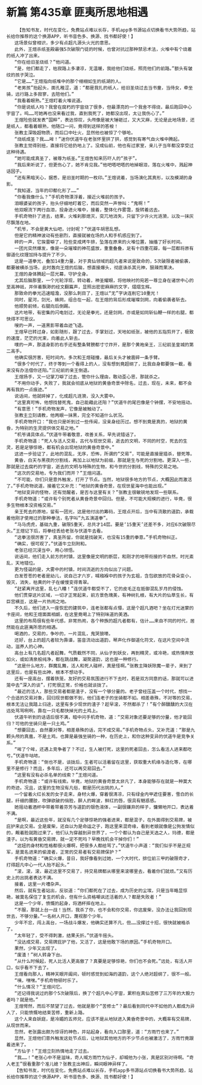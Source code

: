 # 新篇 第435章 匪夷所思地相遇
        【告知书友，时代在变化，免费站点难以长存，手机app多书源站点切换看书大势所趋，站长给你推荐的这个换源APP，听书音色多、换源、找书都好使！】
       这场景似曾相识，多少有点超凡源头火光的意思。
       此外，王煊杀纸圣殿最强5次破限门徒的时候，也曾对抗过那种禁忌术法，火堆中有个烧着的纸人冲了出来。
       “你在给旧圣烧纸？”他问道。
       “是，他们都走了，枯寂路上多凄凉，无温暖，我给他们烧纸，照亮他们的前路。”额头有皱纹的孩子哭泣。
       “它是……”王煊指向纸堆中的那个栩栩如生的纸湖的人。
       “老男孩”抬起头，面孔稚涩，道：“都是我扎的纸人，给旧圣烧过去当书童，当侍女，牵坐骑，远行路上多寂寥，去陪他们。”
       “我看着眼熟。”王煊盯着火堆说道。
       “你是说纸人吗？我曾在腐朽的宇宙烧了很多，但最漂亮的一个我舍不得烧，最后跑回中心宇宙了。呜……可她再也没来看过我，直到我死了，她都没出现，太让我伤心了。”
       王煊险些就发表“国粹”，表达惊叹，头颅像是被大锤砸过，又大又麻，无论是此地场景，还是纸人，都看着眼熟，他随口一问，竟得到这样的答桉！
       张教主深吸超物质，而后口中吐火，显然他也被惊了个够呛。
       “烧纸成圣？我……哞！”迷你伏道牛在老张怀里拱了拱，感觉到有寒气自火堆中腾起。
       张教主觉得别扭，直接将它给扔地上了。没成仙前，他也有过家室，亲儿子当年都没享受过这种待遇。
       “她可能成真圣了，被尊为纸圣。”王煊告知来历吓人的“孩子”。
       “我后来听说了，但更伤心了，她不肯见我。”他吧嗒吧嗒的地掉眼泪，落在火堆中，溅起神话因子。
       “还有黑暗天心，据悉，是旧圣时期的一枚印。”王煊说着，当场演化其真形，以及模湖的身影。
       “我知道，当年的印都化形了……”
       “你看我像什么？”手机奇物漂浮着，接近火堆前的孩子。
       泪眼婆娑的孩子，抬头仔细地盯着它，而后突然一声惨叫：“鬼啊！”
       他双眼流下两行血泪，投身进火堆中，接着，整体化作雾霭，旋转着远去。
       手机奇物扑了进去，结果，火堆刹那熄灭，突兀地消失，只留下少许火光涟漪，以及一抹灰尽飘落在地。
       “机爷，不会是黄大仙吧，讨封呢？”伏道牛胡思乱想。
       但是它的精神波动有些剧烈，直接就被在场的人和手机感应到了。
       砰的一声，它挨雷噼了，险些变成烤牛排，坠落在原来的火堆位置，抽搐了好长时间。
       一团光突然爆发，像是一朵璀璨的神花盛放，重重叠叠，足有十四重花瓣，每一层都将原有御道化纹理加持与提升了不少。
       这是一道拳光，叠加14重力量，对于真仙领域的超凡者来说是致命的，5次破限者被偷袭，都要被横杀当场，此时轰向王煊的后脑，想直接爆头，彻底诛杀其元神，狠辣而果决。
       王煊的身体腾起一层光幕，守护全身。
       尤其后脑那里，一个光轮浮现，转动着，神圣耀眼，将他映衬的宛若一尊立身在诸世中心的至高神祇，并伴着飘渺的经文翻篇声，显照出密密麻麻的文字，熠熠生辉。
       那致命的拳光迅速暗澹，没那么刺目了，王煊以“无”字诀连削它10重光！
       同时，星河，剑光，蛛网，组合在一起，在王煊的背后形成璀璨剑网，向着偷袭者斩去。
       他顺势前倾，右腿向后倒踢。
       这片地带，有密集的闪电划过，无论是拳光，还是剑网，亦或是如同斩仙鞭一样的右腿，都快得不可思议。
       嗖的一声，一道黑影带着血迹飞退。
       王煊早已转过身，如影随形，跟了过去，手掌划过，天地如纸张，被他的五指剪开了，极致的速度，茫茫的光束，向着此人斩去。
       噗的一声，那道身影的右手还有整条臂膀都寸寸炸开，是那个黄袍亲王，三纪前圣皇城的第二高手。
       他确实很厉害，短时间内，多次和王煊碰撞，最后关头才被震碎一条手臂。
       “很多个时代了，终于等到一个看得上的人，没有想到竟超纲了，比我自身都要强一截，看来没有办法借你还阳。”三纪前的亲王倒退。
       王煊扬手，又一记掌刀噼了过去，管你什么理由，敢动歪心思，那就杀之。
       “不用你动手，失败了，我就会彻底从地狱的黄昏奇景中除名，过去，现在，未来，都不会再有我的一点痕迹。”
       说话间，他就碎掉了，化成超凡涟漪，没入大雾中。
       “这里真可怖，他想找替死鬼，自己能藉此还阳？”伏道牛的尾巴像是个钟摆，不安地摇动。
       “有意思！”手机奇物发声，它像是被触动了。
       张教主立刻请教，他两眼一抹黑，完全不知道什么状况。
       手机奇物开口：“我也只是听到过一些传闻，没亲身经历过。想不到竟是真的，地狱的黄昏，为特别的生灵提供体交易之地。”
       “机爷请具体点。”伏道牛带着敬意，改善关系，早先说错话了。
       手机奇物道：“死人与活人交易，古代与现世交易，逝去的文明，不同的时空，死去的生灵，若是足够惊艳，都有机会出现地狱的黄昏奇景中。”
       这进一步验证了，此地的混乱，无序，恐怖，所谓的“交易”，可能是直接是猎杀，替死等。
       黄昏，白天与黑夜的分割线，再加上以地狱为前缀，那就是生与死的分割地。更深入一些，那就是过去腐朽的宇宙，逝去的文明与特殊的生物，和今世的分割线，特殊的交易之地。
       “这次的交易地，专为我们而开？”王煊问道。
       “不可能，你们只是意外触发，打开了节点。当然，地狱很多地方的节点，大概因此而激活了。”手机奇物说道，接着它又补充：“地狱的黄昏奇景，在现世星海中也能出现。”
       “地狱变异的怪物，还有觉醒者，是否与这里有关？”张教主很敏锐地发现一些联系。
       手机奇物道：“或许有个别死者从黄昏奇景中回归。但是，不可能大规模的进行，毕竟，很多生物根本没资格交易。”
       亲王死去的原地，留有一团光，这是他付出的筹码，王煊点开后，当中有流散的道韵，承载着他刚才使用过的那种拳法，名字叫“九五演道拳”。
       “马马虎虎，基础九重，破限5重天，总共才14层。要是‘15重天’还差不多，对应6次破限尽头。”王煊记下后，将拳经丢给老张与伏道牛去看。
       “这拳法很厉害了，真圣所留，你就是找破天，也没有15重的拳意。”手机奇物纠正。
       “确实，很可观了。”伏道牛立刻附和。
       老张已经沉浸当中，用心领悟。
       说话间，他们走入前方的村镇，这里像是文明的断层，和刚才的地带衔接的不自然，时光紊乱，天地错位。
       更为怪诞的是，大雾中的村镇，时间流逝的方向似出了问题。
       白发苍苍的老者是幼儿，说自己才六岁，喊襁褓中的孩子为玄祖，含包欲放的花骨朵变小，毁灭，消失，枯黄的叶子在缓慢变得青翠。
       “赶紧离开这里，乱七八糟！”连伏道牛都受不了，它的皮毛正在抵御混乱岁月的侵蚀。
       他们贯穿这片区域，一切才正常起来，前方景色瑰美，有神树扎根，有大片的仙草生长，有巨宫横亘，这是一片热闹之地。
       不久后，他们进入一座恢宏的建筑中，连老张都有点懵，这是个超凡酒吧？坐在灯光迷蒙的卡座间，他和王煊面面相觑，在这里竟喝上了特别味道的美酒。
       这里的布局很有些年代感，非常热闹，各个种族的超凡者都有，估计……来自不同的时代，居然能在此匪夷所思的相遇。
       喝酒的，交易的，争吵的，一片混乱，鬼哭狼嚎。
       还好，台上的超凡者较为靠谱，笛音流动出道韵，琴声化作御道化符文，在这片空间中流动，滋养人的心神。
       高台上有几名超凡者起舞，气质截然不同，从仙子到妖女，再到精灵，或冷艳，或热情奔放如火，或如清泉般纯净，都在跳战舞，凝聚道韵，这也是一种修行。
       “这是什么地方，群魔乱舞，活人和死人碰杯，真是怪啊。”张教主降妖除魔一辈子，来到了这里后，也是有些出神，根本不想动手。
       还有一座高台，摆着铁笼，友好的交易氛围进行不下去时，若是双方同意的话，那就可以进笼中去“深入的谈”，打死很正常，价格也就谈拢了。
       “最近的活人，那些交易者都是渣子，没有一个够分量的。老子曾经压盖一个时代，想找一个合适的交易对象，回归现世都做不到，他们连老子的坐骑都不如。相差悬殊，不对等的交易，根本无法让我踏上归途，这里有多少现世的渣子？趁早滚，不然都杀了！”有个醉醺醺的大汉在远处骂骂咧咧，靠在一只毛都快掉光的土鸡上。
       伏道牛听到的话语后很不满，暗中问手机奇物，道：“交易对象还要足够的分量，他才能回归？可他的坐骑只是一只土鸡。”
       “想要回去，自然要对等，相差悬殊的话，完不成交易。”手机奇物点头，又补充道：“那是九颗头颅的真凰，不是土鸡，也算是最强坐骑的一种，在历史上，和你这种变异的伏道牛是竞争关系。”
       “哞了个哞，还遇上竞争者了？不过，生人被打死，这里的死者回去，怎么看活人进来都吃亏。”伏道牛咕哝。
       手机奇物道：“倒也不是，谈拢后，生者可以活着留在这里，获取重大机缘与造化等，在哪里不是修行？而且，多年后，还可以再交易回去。”
       “这里有没有必杀名单的线索？”王煊问道。
       手机奇物道：“或许有线索。毕竟，地狱的黄昏奇景太非凡了，本身能够存在就是一种莫大的奇迹。况且，这里的生物没有凡俗，都是历代出挑的人。”
       一个留着火红长发的女子走来，身材火爆，穿着很清凉，只有绿金内甲遮住要害，雪白的长腿，纤细的腰肢，吹弹欲破的俏脸，醉人的眸波，鲜红的唇，很具有魅惑感。
       她摇动着酒杯中带着带着芬芳与道韵的银色液体，一副很嫌弃的样子，慵懒地开口，表达着不满。
       “是啊，最近这些年，就没有几个足够惊艳的强者进来，都是混子，在外面得到交易牌，被庇护来此交易。全是废柴，还自以为是命运之子，跑这里来混奇缘，看到老娘就像是公狗发情似的，觍着脸就跑过来了。他们认为穿越到异世界了，一个个都认为自己是天选之人，玛德，都是渣子。以为有黄昏交易牌，就一定不死吗？早晚找机会干掉你们！”
       “这妞的身材和性格都很火爆啊，把很多人都给骂了。”伏道牛小声道：“我们似乎不是正规军，是莫名进来的偷渡者，正常的交易者有交易牌保护？”
       手机奇物道：“确实火爆，昔日，我好像看到过她，一个大时代，排位前三甲的破限奇才，打得超凡中心一代人抬不起头。”
       “滚，滚，滚，最近这里不交易了，持交易牌都从哪里来滚哪里去，看着你们就烦。”又有历史上的出挑者表达不满。
       接着，这里一片嘈杂声。
       然后，就有生者站出，反驳道：“你们都死在了过去，成为历史的尘埃，只是当年略显惊艳，被莫名保住了复生的机会，但有什么资格嘲讽还活着的人？都是失败者！”
       这是一个少年，愤慨的起身，将酒杯摔在地上。
       “不服，那就上台一战！当然，我杀了你，也不会和你交易，你这废柴，没办法让我回到现世去，不够分量。”一名树人开口，蔑视那个少年。
       少年不忿，闯上高台，一场战斗爆发，他确实还算不凡，但……没撑过十招，很快就被格杀了。
       “太年轻了，受不得刺激，结果夭折。”伏道牛摇头。
       “没达成交易，交易牌庇护了他，又活了，这是他敢下场的原因。”手机奇物开口。
       果然，少年又出现了。
       “废渣！”树人转身下台。
       “从什么时候起，死人比活人更高傲了？真要是足够惊艳，你们也不会死。”远处，有活人开口，似乎看不下去了。
       王煊看向那人，精神天眼开阖间，顿时感觉到如海的道韵，这个人绝对超纲了，很不一般。
       “咦，嘿嘿。”手机奇物顿时乐了。
       “什么情况？”王煊问它。
       “还记得我说过的那个5次破限后，换了个超凡中心宇宙，累积在真仙苦修了三万年的大毅力者吗？就是他。”
       王煊愕然，而后不禁望了过去，他就是那个“苦修士”？最后看到同代中不如他的人都成为异人了，只能愤慨地结束苦修，重新上路。
       这个人来自妖庭，是冷媚的五师兄，应该不是从地狱进入黄昏奇景中的，大概率有交易牌，从现世而来。
       忽然，老张露出颇为惊讶的神色，并站起身，看向入口那里，道：“方雨竹也来了。”
       显然，王煊他们意外触发这处节点后，让地狱其他地方的不少节点也被激活了，方雨竹竟跟着进来了。
       “方仙子！”王煊立刻热情地走了过去。
       “我……！”老张心中不是滋味，奇人喊方雨竹为仙子，却喊他为小张，真是区别对待啊。“奇人老王”很看重那个准儿媳？张教主出神后，瞬间眼神异样了。
       【告知书友，时代在变化，免费站点难以长存，手机app多书源站点切换看书大势所趋，站长给你推荐的这个换源APP，听书音色多、换源、找书都好使！】